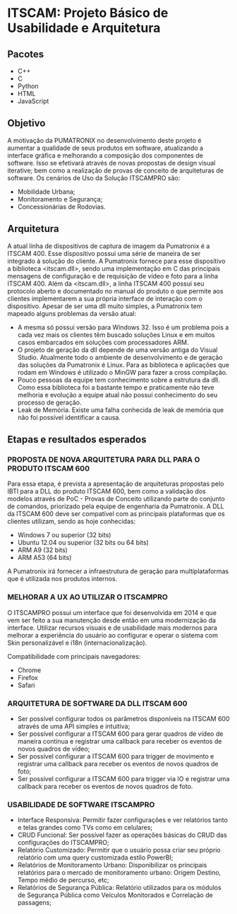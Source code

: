 # ITSCAM: Projeto Básico de Usabilidade e Arquitetura

## Pacotes
- C++
- C
- Python
- HTML
- JavaScript

## Objetivo
A motivação da PUMATRONIX no desenvolvimento deste projeto é aumentar a qualidade de seus produtos em software, atualizando a interface gráfica e melhorando a 
composição dos componentes de software. Isso se efetivará através de novas propostas de design visual iterative; bem como a realização de provas de conceito de 
arquiteturas de software. Os cenários de Uso da Solução ITSCAMPRO são:
- Mobilidade Urbana;
- Monitoramento e Segurança;
- Concessionárias de Rodovias.

## Arquitetura
A atual linha de dispositivos de captura de imagem da Pumatronix é a ITSCAM 400. Esse dispositivo possui uma série de maneira de ser integrado à 
solução do cliente. A Pumatronix fornece para esse dispositivo a biblioteca <itscam.dll>, sendo uma implementação em C das principais mensagens de 
configuração e de requisição de vídeo e foto para a linha ITSCAM 400. Além da <itscam.dll>, a linha ITSCAM 400 possui seu protocolo aberto e documentado no 
manual do produto o que permite aos clientes implementarem a sua própria interface de interação com o dispositivo.
Apesar de ser uma dll muito simples, a Pumatronix tem mapeado alguns problemas da versão atual:
- A mesma só possui versão para Windows 32. Isso é um problema pois a cada vez mais os clientes têm buscado soluções Linux e em muitos casos embarcados em 
soluções com processadores ARM.
- O projeto de geração da dll depende de uma versão antiga do Visual Studio. Atualmente todo o ambiente de desenvolvimento e de geração das 
soluções da Pumatronix é Linux. Para as biblioteca e aplicações que rodam em Windows é utilizado o MinGW para fazer a cross compilação.
- Pouco pessoas da equipe tem conhecimento sobre a estrutura da dll. Como essa biblioteca foi a bastante tempo e praticamente não teve melhoria e evolução a 
equipe atual não possui conhecimento do seu processo de geração.
- Leak de Memória. Existe uma falha conhecida de leak de memória que não foi possível identificar a causa.

## Etapas e resultados esperados
### PROPOSTA DE NOVA ARQUITETURA PARA DLL PARA O PRODUTO ITSCAM 600
Para essa etapa, é prevista a apresentação de arquiteturas propostas pelo IBTI para a DLL do produto ITSCAM 600, bem como a validação dos modelos 
através de PoC - Provas de Conceito utilizando parte do conjunto de comandos, priorizado pela equipe de engenharia da Pumatronix. 
A DLL da ITSCAM 600 deve ser compatível com as principais plataformas que os clientes utilizam, sendo as hoje conhecidas:
- Windows 7 ou superior (32 bits)
- Ubuntu 12.04 ou superior (32 bits ou 64 bits)
- ARM A9 (32 bits)
- ARM A53 (64 bits)

A Pumatronix irá fornecer a infraestrutura de geração para multiplataformas que é utilizada nos produtos internos.

### MELHORAR A UX AO UTILIZAR O ITSCAMPRO
O ITSCAMPRO possui um interface que foi desenvolvida em 2014 e que vem ser feito a sua manutenção desde então em uma modernização da interface. 
Utilizar recursos visuais e de usabilidade mais modernos para melhorar a experiência do usuário ao configurar e operar o sistema com Skin personalizável
e i18n (internacionalização).

Compatibilidade com principais navegadores:
- Chrome
- Firefox
- Safari

### ARQUITETURA DE SOFTWARE DA DLL ITSCAM 600
- Ser possível configurar todos os parâmetros disponíveis na ITSCAM 600 através de uma API simples e intuitiva;
- Ser possível configurar a ITSCAM 600 para gerar quadros de vídeo de maneira contínua e registrar uma callback para receber os eventos de novos quadros de vídeo;
- Ser possível configurar a ITSCAM 600 para trigger de movimento e registrar uma callback para receber os eventos de novos quadros de foto;
- Ser possível configurar a ITSCAM 600 para trigger via IO e registrar uma callback para receber os eventos de novos quadros de foto.

### USABILIDADE DE SOFTWARE ITSCAMPRO
- Interface Responsiva: Permitir fazer configurações e ver relatórios tanto e telas grandes como TVs como em celulares;
- CRUD Funcional: Ser possível fazer as operações básicas do CRUD das configurações do ITSCAMPRO;
- Relatório Customizado: Permitir que o usuário possa criar seu próprio relatório com uma query customizada estilo PowerBI;
- Relatórios de Monitoramento Urbano: Disponibilizar os principais relatórios para o mercado de monitoramento urbano: Origem Destino, Tempo médio de percurso, etc;
- Relatórios de Segurança Pública: Relatório utilizados para os módulos de Segurança Pública como Veículos Monitorados e Correlação de passagens;

